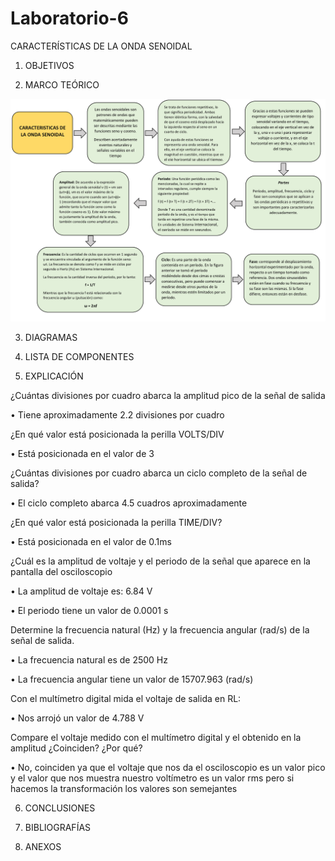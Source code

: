 # Laboratorio-6
CARACTERÍSTICAS DE LA ONDA SENOIDAL

1.	OBJETIVOS



2.	MARCO TEÓRICO

![.](https://github.com/Estefania-O/Laboratorio-6/blob/main/img/Mapa_Onda_Senoidal.jpg)

3.	DIAGRAMAS



4.	LISTA DE COMPONENTES



5.	EXPLICACIÓN

 ¿Cuántas divisiones por cuadro abarca la amplitud pico de la señal de salida
 
•	Tiene aproximadamente 2.2 divisiones por cuadro

¿En qué valor está posicionada la perilla VOLTS/DIV

•	Está posicionada en el valor de 3 

¿Cuántas divisiones por cuadro abarca un ciclo completo de la señal de salida?

•	El ciclo completo abarca 4.5 cuadros aproximadamente

 ¿En qué valor está posicionada la perilla TIME/DIV?
 
•	Está posicionada en el valor de 0.1ms

¿Cuál es la amplitud de voltaje y el periodo de la señal que aparece en la pantalla del osciloscopio

•	La amplitud de voltaje es: 6.84 V

•	El periodo tiene un valor de 0.0001 s

Determine la frecuencia natural (Hz) y la frecuencia angular (rad/s) de la señal de salida.

•	La frecuencia natural es de 2500 Hz

•	La frecuencia angular tiene un valor de 15707.963 (rad/s)

Con el multímetro digital mida el voltaje de salida en RL:

•	Nos arrojó un valor de 4.788 V

Compare el voltaje medido con el multímetro digital y el obtenido en la amplitud ¿Coinciden? ¿Por qué?

•	No, coinciden ya que el voltaje que nos da el osciloscopio es un valor pico y el valor que nos muestra nuestro voltímetro es un valor rms pero si hacemos la transformación los valores son semejantes  


6.	CONCLUSIONES



7.	BIBLIOGRAFÍAS



8. ANEXOS

